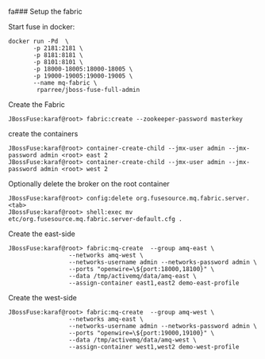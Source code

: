 fa### Setup the fabric

Start fuse in docker:

```
docker run -Pd  \
       -p 2181:2181 \
       -p 8181:8181 \
       -p 8101:8101 \
       -p 18000-18005:18000-18005 \
       -p 19000-19005:19000-19005 \
       --name mq-fabric \
        rparree/jboss-fuse-full-admin
```

Create the Fabric

```
JBossFuse:karaf@root> fabric:create --zookeeper-password masterkey
```

create the containers

```
JBossFuse:karaf@root> container-create-child --jmx-user admin --jmx-password admin <root> east 2
JBossFuse:karaf@root> container-create-child --jmx-user admin --jmx-password admin <root> west 2
````

Optionally delete the broker on the root container

```
JBossFuse:karaf@root> config:delete org.fusesource.mq.fabric.server.<tab>
JBossFuse:karaf@root> shell:exec mv etc/org.fusesource.mq.fabric.server-default.cfg .
```

Create the east-side
```
JBossFuse:karaf@root> fabric:mq-create  --group amq-east \
                 --networks amq-west \
                 --networks-username admin --networks-password admin \
                 --ports "openwire=\${port:18000,18100}" \
                 --data /tmp/activemq/data/amq-east \
                 --assign-container east1,east2 demo-east-profile
```

Create the west-side
```
JBossFuse:karaf@root> fabric:mq-create  --group amq-west \
                 --networks amq-east \
                 --networks-username admin --networks-password admin \
                 --ports "openwire=\${port:19000,19100}" \
                 --data /tmp/activemq/data/amq-west \
                 --assign-container west1,west2 demo-west-profile
```
